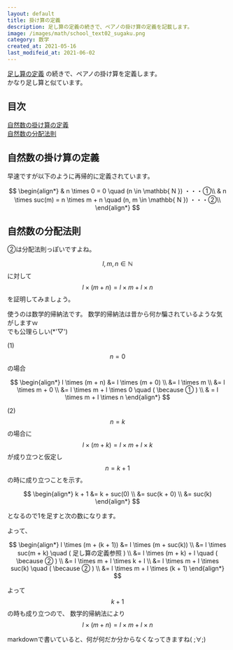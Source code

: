 ```yaml
---
layout: default
title: 掛け算の定義
description: 足し算の定義の続きで、ペアノの掛け算の定義を記載します。
image: /images/math/school_text02_sugaku.png
category: 数学
created_at: 2021-05-16
last_modifeid_at: 2021-06-02
---
```


<script async src="https://cdn.jsdelivr.net/npm/mathjax@3/es5/tex-chtml.js" id="MathJax-script"></script>

[足し算の定義](/math/set/addDefinition.html)
の続きで、ペアノの掛け算を定義します。  
かなり足し算と似ています。

## 目次

[自然数の掛け算の定義](#anchor1)  
[自然数の分配法則](#anchor2)  

<a id="anchor1"></a>

## 自然数の掛け算の定義
早速ですが以下のように再帰的に定義されています。

$$
\begin{align*}
& n \times 0 = 0 \quad (n \in \mathbb{ N }) ・・・①\\
& n \times suc(m) = n \times m + n \quad (n, m \in \mathbb{ N }) ・・・②\\
\end{align*}
$$

<a id="anchor2"></a>

## 自然数の分配法則

②は分配法則っぽいですよね。

$$ l,m,n \in \mathbb{ N } $$ に対して  
$$ l \times (m + n) =  l \times m + l \times n $$を証明してみましょう。

使うのは数学的帰納法です。
数学的帰納法は昔から何か騙されているような気がしますｗ  
でも公理らしい(*'▽')

(1)$$ n = 0 $$ の場合

$$
\begin{align*}
l \times (m + n) &= l \times (m + 0) \\
&= l \times m \\
&= l \times m + 0 \\
&= l \times m + l \times 0 \quad ( \because ① ) \\
& = l \times m + l \times n
\end{align*}
$$

(2) $$ n = k $$ の場合に$$ l \times (m + k) =  l \times m + l \times k $$ が成り立つと仮定し  
$$ n = k + 1 $$ の時に成り立つことを示す。  

$$
\begin{align*}
k + 1 &= k + suc(0) \\
&= suc(k + 0) \\
&= suc(k)
\end{align*}
$$

となるので1を足すと次の数になります。

よって、

$$
\begin{align*}
l \times (m + (k + 1)) &= l \times (m + suc(k)) \\
&= l \times suc(m + k) \quad ( 足し算の定義参照 ) \\
&= l \times (m + k) + l \quad ( \because ② ) \\
&= l \times m + l \times k + l \\
&= l \times m + l \times suc(k) \quad ( \because ② ) \\
&= l \times m + l \times (k + 1)
\end{align*}
$$

よって $$ k + 1$$ の時も成り立つので、
数学的帰納法により
$$ l \times (m + n) =  l \times m + l \times n $$

markdownで書いていると、何が何だか分からなくなってきますね( ;∀;)